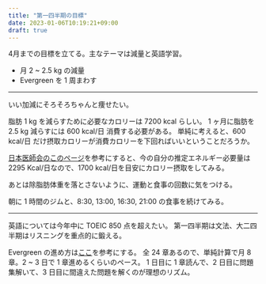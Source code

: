 ```yaml
---
title: "第一四半期の目標"
date: 2023-01-06T10:19:21+09:00
draft: true
---
```


4月までの目標を立てる。主なテーマは減量と英語学習。

- 月 2 ~ 2.5 kg の減量
- Evergreen を 1 周まわす

---

いい加減にそろそろちゃんと痩せたい。

脂肪 1 kg を減らすために必要なカロリーは 7200 kcal らしい。 1 ヶ月に脂肪を 2.5 kg 減らすには 600 kcal/日 消費する必要がある。 単純に考えると、600 kcal/日 だけ摂取カロリーが消費カロリーを下回ればいいということだろうか。

[日本医師会のこのページ](https://www.med.or.jp/forest/health/eat/01.html)を参考にすると、今の自分の推定エネルギー必要量は 2295 Kcal/日なので、1700 kcal/日を目安にカロリー摂取をしてみる。

あとは除脂肪体重を落とさないように、運動と食事の回数に気をつける。

朝に 1 時間のジムと、8:30, 13:00, 16:30, 21:00 の食事を続けてみる。

---

英語については今年中に TOEIC 850 点を超えたい。
第一四半期は文法、大二四半期はリスニングを重点的に鍛える。

Evergreen の進め方は[ここ](https://daigakujukensenryaku.com/en-text-evergreen/)を参考にする。
全 24 章あるので、単純計算で月 8 章。2 ~ 3 日で 1 章進めるくらいのペース。
1 日目に 1 章読んで、2 日目に問題集解いて、3 日目に間違えた問題を解くのが理想のリズム。

